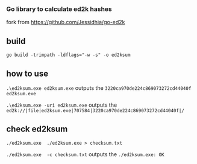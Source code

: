 ### Go library to calculate ed2k hashes


fork from https://github.com/Jessidhia/go-ed2k

## build 

`go build -trimpath -ldflags="-w -s" -o ed2ksum`


## how to use

`.\ed2ksum.exe ed2ksum.exe` outputs the  `3220ca970de224c869073272cd44040f  ed2ksum.exe`


`.\ed2ksum.exe -uri ed2ksum.exe` outputs the  `ed2k://|file|ed2ksum.exe|707584|3220ca970de224c869073272cd44040f|/`


## check ed2ksum

`./ed2ksum.exe  ./ed2ksum.exe > checksum.txt` 

` ./ed2ksum.exe  -c checksum.txt ` outputs the `./ed2ksum.exe: OK`